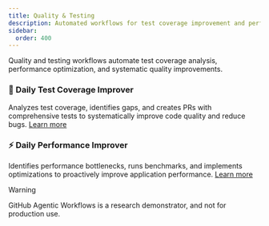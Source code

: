 ```yaml
---
title: Quality & Testing
description: Automated workflows for test coverage improvement and performance optimization
sidebar:
  order: 400
---
```


Quality and testing workflows automate test coverage analysis, performance optimization, and systematic quality improvements.

### 🧪 Daily Test Coverage Improver

Analyzes test coverage, identifies gaps, and creates PRs with comprehensive tests to systematically improve code quality and reduce bugs. [Learn more](https://github.com/githubnext/agentics/blob/main/docs/daily-test-improver.md)

### ⚡ Daily Performance Improver

Identifies performance bottlenecks, runs benchmarks, and implements optimizations to proactively improve application performance. [Learn more](https://github.com/githubnext/agentics/blob/main/docs/daily-perf-improver.md)

> [!WARNING]
> GitHub Agentic Workflows is a research demonstrator, and not for production use.

